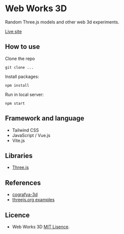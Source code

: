 #  Web Works 3D
Random Three.js models and other web 3d experiments.

[Live site]()

## How to use
Clone the repo

```
git clone ...
```

Install packages:

```
npm install
```
Run in local server:

```
npm start
```

## Framework and language
* Tailwind CSS
* JavaScript / Vue.js
* Vite.js

## Libraries
* [Three.js](https://github.com/mrdoob/three.js/)

## References
* [cografya-3d](https://github.com/orhanemree/cografya-3d)
* [threejs.org examples](https://threejs.org/examples/)

## Licence
* Web Works 3D [MIT Lisence]().
